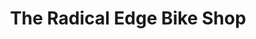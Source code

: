 ---
title: "The Radical Edge Bike Shop"
url: /fredericton/the-radical-edge-bike-shop/
shop: bicycle
---